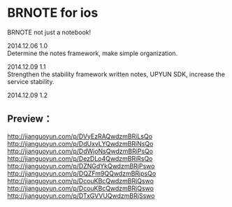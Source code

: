 BRNOTE for ios
=================
BRNOTE not just a notebook! 

2014.12.06 1.0
<br/>
Determine the notes framework, make simple organization.

2014.12.09 1.1
<br/>
Strengthen the stability framework written notes, UPYUN SDK, increase the service stability.

2014.12.09 1.2
<br/>

Preview：
-----------------
http://jianguoyun.com/p/DVyEzRAQwdzmBRiLsQo
<br/>
http://jianguoyun.com/p/DdUxvLYQwdzmBRiNsQo
<br/>
http://jianguoyun.com/p/DdWjoNsQwdzmBRiPsQo
<br/>
http://jianguoyun.com/p/DezDLo4QwdzmBRiRsQo
<br/>
http://jianguoyun.com/p/DZNGdYkQwdzmBRjPswo
<br/>
http://jianguoyun.com/p/DQZFm9QQwdzmBRjpsQo
<br/>
http://jianguoyun.com/p/DcouKBcQwdzmBRjQswo
<br/>
http://jianguoyun.com/p/DcouKBcQwdzmBRjQswo
<br/>
http://jianguoyun.com/p/DTxGVVUQwdzmBRjSswo
<br/>
